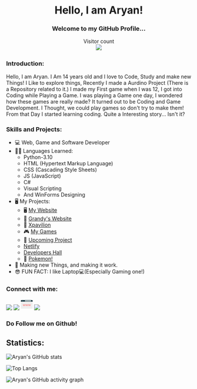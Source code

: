 
<h1 align="center">Hello, I am Aryan!</h1>
<h3 align="center">Welcome to my GitHub Profile...</h3>
<p align="center"> 
  Visitor count<br>
  <img src="https://profile-counter.glitch.me/ravanger101/count.svg" />
</p>

### Introduction:
Hello, I am Aryan. I Am 14 years old and I love to Code, Study and make new Things! I Like to explore things, Recently I made a Aurdino Project (There is a Repository related to it.) I made my First game when I was 12, I got into Coding while Playing a Game. I was playing a Game one day, I wondered how these games are really made? 
It turned out to be Coding and Game Development. I Thought, we could play games so don't try to make them! From that Day I started learning coding. Quite a Interesting
story... Isn't it?
<!--
[<img src="https://github.com/Ravanger101/Ravanger101/blob/main/MyWebsite.jpg" width="100"/>](https://ravanger101.github.io/DragonRealmsWebsite/)
-->
### Skills and Projects:
* 💻 Web, Game and Software Developer
* 👨‍💻 Languages Learned:
    * Python-3.10
    * HTML (Hypertext Markup Language)
    * CSS (Cascading Style Sheets)
    * JS (JavaScript)
    * C#
    * Visual Scripting
    * And WinForms Designing
* 🖥 My Projects:
    * 🖥️ <a href ="https://ravanger101.github.io/DragonRealmsWebsite/">My Website</a>
    * 📱 <a href ="https://grandyswebsite.netlify.app/">Grandy's Website</a>
    * 🧾 <a href ="https://xpavilion.github.io/">Xpavilion</a>
    * 🎮 <a href ="https://aryanthedeveloper.itch.io/">My Games</a>
    * 📁 <a href ="https://github.com/ProjectDragonRealms">Upcoming Project</a>
    * <a href ="https://dragonrealms.netlify.app/">Netlify</a>
    * <a href ="https://developers-hall.netlify.app/ravanger101/">Developers Hall</a>
    * 🎃 <a href ="https://github.com/Pokemon-PythonRed/Pokemon-Generator">Pokemon!</a>
* 🤖 Making new Things, and making it work.
* 😎 FUN FACT: I like Laptop💻(Especially Gaming one!)

### Connect with me:
[![](https://img.shields.io/badge/-Aryan™-blue?style=for-the-badge&logo=Linkedin&logoColor=white&linkhttps://www.linkedin.com/in/aryangore/)](https://www.linkedin.com/in/aryangore/)
[![](https://img.shields.io/badge/-Github-171515?style=for-the-badge&logo=github&logoColor=white)](https://github.com/Ravanger101)
[<img src='https://github.com/Ravanger101/Ravanger101/blob/main/website.svg' alt='github' width="32px" height="32px" >](https://ravanger101.github.io/DragonRealmsWebsite/) 
[![](https://img.shields.io/badge/-Email-c14438?style=for-the-badge&logo=gmail&logoColor=white&link=mailto:aryangore)](mailto:panther2008aryan101@gmail.com)
<h3>Do Follow me on Github!</h3>

## Statistics:

![Aryan's GitHub stats](https://github-readme-stats.vercel.app/api?username=ravanger101&show_icons=true&theme=dark)

![Top Langs](https://github-readme-stats.vercel.app/api/top-langs/?username=ravanger101&langs_count=4)

![Aryan's GitHub activity graph](https://activity-graph.herokuapp.com/graph?username=ravanger101&&theme=chartreuse-dark)


